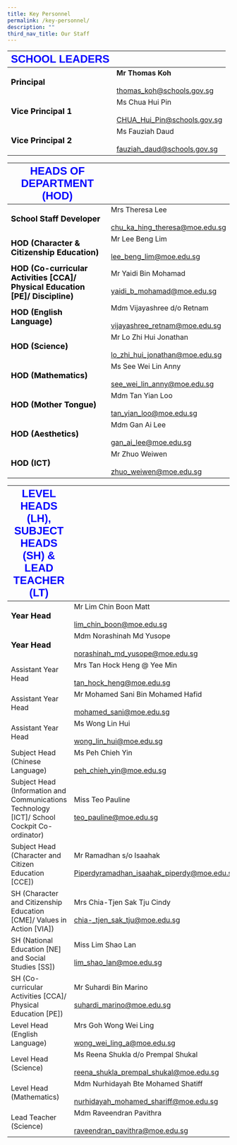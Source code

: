 ```yaml
---
title: Key Personnel
permalink: /key-personnel/
description: ""
third_nav_title: Our Staff
---
```

|  <strong style="color: blue; font-size: 24px; font-family: Arial;">SCHOOL LEADERS</strong>  |                         |
|------------------|----------------------------------------------------|
|<strong style="color: black; font-size: 18px;">Principal</strong>| **Mr Thomas Koh**<br><br><a href="mailto:thomas_koh@schools.gov.sg">thomas_koh@schools.gov.sg</a>     |
| <strong style="color: black; font-size: 18px;">Vice Principal 1 </strong>| Ms Chua Hui Pin<br><br>CHUA_Hui_Pin@schools.gov.sg |
| <strong style="color: black; font-size: 18px;">Vice Principal 2</strong> | Ms Fauziah Daud<br><br>fauziah_daud@schools.gov.sg |



| <strong style="color: blue; font-size: 24px; font-family: Arial;">HEADS OF DEPARTMENT (HOD)</strong>   |                                                       |
|------------------------------------------------------------------|-----------------------------------------------------------------|
| <strong style="color: black; font-size: 18px;">School Staff Developer</strong>    | Mrs Theresa Lee<br><br>chu_ka_hing_theresa@moe.edu.sg           |
| <strong style="color: black; font-size: 18px;">HOD (Character & Citizenship Education) </strong>| Mr Lee Beng Lim<br><br>lee_beng_lim@moe.edu.sg                  |
| <strong style="color: black; font-size: 18px;">HOD (Co-curricular Activities [CCA]/ Physical Education [PE]/ Discipline) </strong> | Mr Yaidi Bin Mohamad<br><br>yaidi_b_mohamad@moe.edu.sg          |
| <strong style="color: black; font-size: 18px;">HOD (English Language) </strong>                                                   | Mdm Vijayashree d/o Retnam<br><br>vijayashree_retnam@moe.edu.sg |
| <strong style="color: black; font-size: 18px;">HOD (Science)</strong>                                                            | Mr Lo Zhi Hui Jonathan<br><br>lo_zhi_hui_jonathan@moe.edu.sg    |
| <strong style="color: black; font-size: 18px;">HOD (Mathematics)</strong>                                                         | Ms See Wei Lin Anny<br><br>see_wei_lin_anny@moe.edu.sg          |
| <strong style="color: black; font-size: 18px;">HOD (Mother Tongue)</strong>                                                       | Mdm Tan Yian Loo<br><br>tan_yian_loo@moe.edu.sg                 |
| <strong style="color: black; font-size: 18px;">HOD (Aesthetics)</strong>                                                           | Mdm Gan Ai Lee<br><br>gan_ai_lee@moe.edu.sg                     |
| <strong style="color: black; font-size: 18px;">HOD (ICT)</strong>                                                                   | Mr Zhuo Weiwen<br><br>zhuo_weiwen@moe.edu.sg                |

| <strong style="color: blue; font-size: 24px; font-family: Arial;">LEVEL HEADS (LH), SUBJECT HEADS (SH) & LEAD TEACHER (LT)</strong>                                                  |                                                                                  |
|---------------------------------------------------------------------------------------------|----------------------------------------------------------------------------------|
| <strong style="color: black; font-size: 18px;">Year Head</strong>                                                                                    | Mr Lim Chin Boon Matt<br><br>lim_chin_boon@moe.edu.sg                            |
| <strong style="color: black; font-size: 18px;">Year Head</strong>                         | Mdm Norashinah Md Yusope<br><br>norashinah_md_yusope@moe.edu.sg        |
| Assistant Year Head                                                                         | Mrs Tan Hock Heng @ Yee Min<br><br>tan_hock_heng@moe.edu.sg                      |
| Assistant Year Head                                                                         | Mr Mohamed Sani Bin Mohamed Hafid<br><br>mohamed_sani@moe.edu.sg                 |
| Assistant Year Head                                                                         | Ms Wong Lin Hui<br><br>wong_lin_hui@moe.edu.sg                                   |
| Subject Head (Chinese Language)                                                             | Ms Peh Chieh Yin<br><br>peh_chieh_yin@moe.edu.sg                                 |
| Subject Head (Information and Communications Technology [ICT]/ School Cockpit Co-ordinator) | Miss Teo Pauline<br><br>teo_pauline@moe.edu.sg                                   |
| Subject Head (Character and Citizen Education [CCE])                                        | Mr Ramadhan s/o Isaahak <br><br>Piperdyramadhan_isaahak_piperdy@moe.edu.sg       |
| SH (Character and Citizenship Education [CME]/ Values in Action [VIA])                      | Mrs Chia-Tjen Sak Tju Cindy<br><br>chia-_tjen_sak_tju@moe.edu.sg                 |
| SH (National Education [NE] and Social Studies [SS])                                        | Miss Lim Shao Lan<br><br>lim_shao_lan@moe.edu.sg                                 |
| SH (Co-curricular Activities [CCA]/ Physical Education [PE])                                | Mr Suhardi Bin Marino<br><br>suhardi_marino@moe.edu.sg                           |
| Level Head (English Language)                                                               | Mrs Goh Wong Wei Ling<br><br>wong_wei_ling_a@moe.edu.sg                          |
| Level Head (Science)                                                                        | Ms Reena Shukla d/o Prempal Shukal<br><br>reena_shukla_prempal_shukal@moe.edu.sg |
| Level Head (Mathematics)                                                                    | Mdm Nurhidayah Bte Mohamed Shatiff<br><br>nurhidayah_mohamed_shariff@moe.edu.sg  |
| Lead Teacher (Science)                                                                      | Mdm Raveendran Pavithra<br><br>raveendran_pavithra@moe.edu.sg                    |